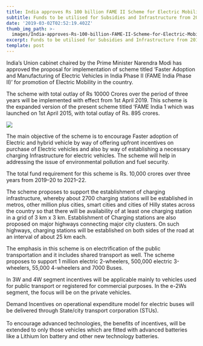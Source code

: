 ```yaml
---
title: India approves Rs 100 billion FAME II Scheme for Electric Mobility
subtitle: Funds to be utilised for Subsidies and Infrastructure from 2019–2021
date: '2019-03-02T02:52:19.402Z'
thumb_img_path: >-
  images/India-approves-Rs-100-billion-FAME-II-Scheme-for-Electric-Mobility/1*TGyq6-qfZPvauEubgwFAyg.jpeg
excerpt: Funds to be utilised for Subsidies and Infrastructure from 2019–2021
template: post
---
```

India’s Union cabinet chaired by the Prime Minister Narendra Modi has approved the proposal for implementation of scheme titled ‘Faster Adoption and Manufacturing of Electric Vehicles in India Phase II (FAME India Phase II)’ for promotion of Electric Mobility in the country.

The scheme with total outlay of Rs 10000 Crores over the period of three years will be implemented with effect from 1st April 2019. This scheme is the expanded version of the present scheme titled ‘FAME India 1 which was launched on 1st April 2015, with total outlay of Rs. 895 crores.

![](/images/India-approves-Rs-100-billion-FAME-II-Scheme-for-Electric-Mobility/1*TGyq6-qfZPvauEubgwFAyg.jpeg)

The main objective of the scheme is to encourage Faster adoption of Electric and hybrid vehicle by way of offering upfront incentives on purchase of Electric vehicles and also by way of establishing a necessary charging Infrastructure for electric vehicles. The scheme will help in addressing the issue of environmental pollution and fuel security.

The total fund requirement for this scheme is Rs. 10,000 crores over three years from 2019–20 to 2021–22.

The scheme proposes to support the establishment of charging infrastructure, whereby about 2700 charging stations will be established in metros, other million plus cities, smart cities and cities of Hilly states across the country so that there will be availability of at least one charging station in a grid of 3 km x 3 km. Establishment of Charging stations are also proposed on major highways connecting major city clusters. On such highways, charging stations will be established on both sides of the road at an interval of about 25 km each.

The emphasis in this scheme is on electrification of the public transportation and it includes shared transport as well. The scheme proposes to support 1 million electric 2-wheelers, 500,000 electric 3-wheelers, 55,000 4-wheelers and 7000 Buses.

In 3W and 4W segment incentives will be applicable mainly to vehicles used for public transport or registered for commercial purposes. In the e-2Ws segment, the focus will be on the private vehicles.

Demand Incentives on operational expenditure model for electric buses will be delivered through State/city transport corporation (STUs).   
   
To encourage advanced technologies, the benefits of incentives, will be extended to only those vehicles which are fitted with advanced batteries like a Lithium Ion battery and other new technology batteries.
